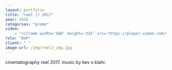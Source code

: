 ```yaml
---
layout: portfolio
title: "reel // 2017"
year: 2016
categories: "promo"
video: 
	- "<iframe width='560' height='315' src='https://player.vimeo.com/video/202633705' frameborder='0' allowfullscreen></iframe>"
role: "DoP"
client: " "
image-url: /img/reel2_img.jpg
---
```


cinematography reel 2017. music by kev x klahr.
